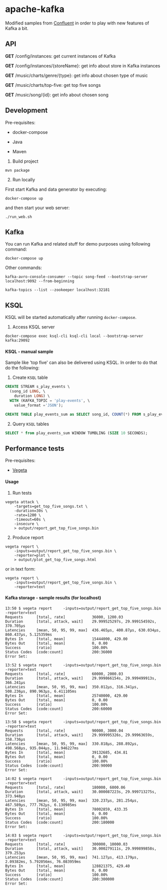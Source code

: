 # apache-kafka

Modified samples from [Confluent](https://github.com/confluentinc/examples) in order to play with new features of Kafka a bit.

## API

**GET** /config/instances: get current instances of Kafka

**GET** /config/instances/{storeName}: get info about store in Kafka instances
 
**GET** /music/charts/genre/{type}: get info about chosen type of music

**GET** /music/charts/top-five: get top five songs

**GET** /music/song/{id}: get info about chosen song
 
## Development

Pre-requisites:

* docker-compose

* Java

* Maven

1) Build project

```
mvn package
```

2) Run locally

First start Kafka and data generator by executing:

```
docker-compose up
```

and then start your web server:

```
./run_web.sh
```

## Kafka

You can run Kafka and related stuff for demo purposes using following command:

```
docker-compose up
```

Other commands:

```
kafka-avro-console-consumer --topic song-feed --bootstrap-server localhost:9092 --from-beginning
```

```
kafka-topics --list --zookeeper localhost:32181
```

## KSQL

KSQL will be started automatically after running `docker-compose`.

1) Access KSQL server

```
docker-compose exec ksql-cli ksql-cli local --bootstrap-server kafka:29092
```

#### KSQL - manual sample

Sample like 'top five' can also be delivered using KSQL. In order to do that do the following:

1) Create `KSQL` table

```sql
CREATE STREAM s_play_events \
  (song_id LONG, \
    duration LONG) \
  WITH (KAFKA_TOPIC = 'play-events', \
    value_format ='JSON'); 
```

```sql
CREATE TABLE play_events_sum as SELECT song_id, COUNT(*) FROM s_play_events WINDOW TUMBLING (SIZE 30 SECONDS) GROUP BY song_id; 
```

2) Query `KSQL` tables

```sql
SELECT * from play_events_sum WINDOW TUMBLING (SIZE 10 SECONDS);
```

## Performance tests

Pre-requisites:

* [Vegeta](https://github.com/tsenart/vegeta)

#### Usage

1) Run tests

```
vegeta attack \
    -targets=get_top_five_songs.txt \
    -duration=30s \
    -rate=1200 \
    -timeout=60s \
    -insecure \
    > output/report_get_top_five_songs.bin
```

2) Produce report

```
vegeta report \
    -inputs=output/report_get_top_five_songs.bin \
    -reporter=plot \
    > output/plot_get_top_five_songs.html
```

or in text form:

```
vegeta report \
    -inputs=output/report_get_top_five_songs.bin \
    -reporter=text 
```

#### Kafka storage - sample results (for localhost)

```
13:50 $ vegeta report     -inputs=output/report_get_top_five_songs.bin     -reporter=text
Requests      [total, rate]            36000, 1200.03
Duration      [total, attack, wait]    29.999525297s, 29.999154592s, 370.705µs
Latencies     [mean, 50, 95, 99, max]  436.465µs, 400.87µs, 630.034µs, 860.437µs, 5.125359ms
Bytes In      [total, mean]            15444000, 429.00
Bytes Out     [total, mean]            0, 0.00
Success       [ratio]                  100.00%
Status Codes  [code:count]             200:36000
Error Set:
```

```
13:52 $ vegeta report     -inputs=output/report_get_top_five_songs.bin     -reporter=text
Requests      [total, rate]            60000, 2000.03
Duration      [total, attack, wait]    29.999866154s, 29.999499913s, 366.241µs
Latencies     [mean, 50, 95, 99, max]  350.012µs, 316.341µs, 508.236µs, 890.963µs, 6.411105ms
Bytes In      [total, mean]            25740000, 429.00
Bytes Out     [total, mean]            0, 0.00
Success       [ratio]                  100.00%
Status Codes  [code:count]             200:60000
Error Set:
```

```
13:58 $ vegeta report     -inputs=output/report_get_top_five_songs.bin     -reporter=text
Requests      [total, rate]            90000, 3000.04
Duration      [total, attack, wait]    29.999995326s, 29.99963659s, 358.736µs
Latencies     [mean, 50, 95, 99, max]  330.818µs, 288.892µs, 498.568µs, 935.044µs, 11.946227ms
Bytes In      [total, mean]            39132685, 434.81
Bytes Out     [total, mean]            0, 0.00
Success       [ratio]                  100.00%
Status Codes  [code:count]             200:90000
Error Set:
```

```
14:02 $ vegeta report     -inputs=output/report_get_top_five_songs.bin     -reporter=text
Requests      [total, rate]            180000, 6000.06
Duration      [total, attack, wait]    30.000087223s, 29.999713275s, 373.948µs
Latencies     [mean, 50, 95, 99, max]  320.237µs, 281.254µs, 467.589µs, 777.762µs, 6.130985ms
Bytes In      [total, mean]            78002859, 433.35
Bytes Out     [total, mean]            0, 0.00
Success       [ratio]                  100.00%
Status Codes  [code:count]             200:180000
Error Set:
```

```
14:03 $ vegeta report     -inputs=output/report_get_top_five_songs.bin     -reporter=text
Requests      [total, rate]            300000, 10000.03
Duration      [total, attack, wait]    30.000279111s, 29.999899858s, 379.253µs
Latencies     [mean, 50, 95, 99, max]  741.127µs, 413.179µs, 2.09382ms, 5.792056ms, 76.083959ms
Bytes In      [total, mean]            128821375, 429.40
Bytes Out     [total, mean]            0, 0.00
Success       [ratio]                  100.00%
Status Codes  [code:count]             200:300000
Error Set:
```